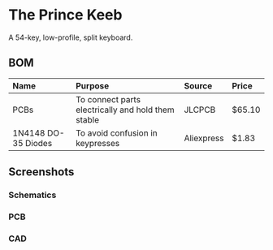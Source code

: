# The Prince Keeb
A 54-key, low-profile, split keyboard.

## BOM
| Name   | Purpose      | Source         | Price | 
|:-------|:-------------|:---------------|:------|
| PCBs  | To connect parts electrically and hold them stable| JLCPCB | $65.10|
| 1N4148 DO-35 Diodes  | To avoid confusion in keypresses | Aliexpress | $1.83|

## Screenshots

### Schematics

### PCB

### CAD


